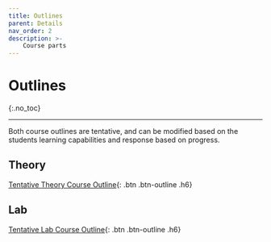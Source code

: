 ```yaml
---
title: Outlines
parent: Details
nav_order: 2
description: >-
    Course parts
---
```


# Outlines
{:.no_toc}

---

Both course outlines are tentative, and can be modified based on the students learning capabilities and response based on progress. 
## Theory
[Tentative Theory Course Outline](https://drive.google.com/file/d/1QznVMP2bQpe0Gf14b36uy4U1k1a50Ljd/view?usp=sharing){: .btn .btn-outline .h6}


## Lab
[Tentative Lab Course Outline](https://drive.google.com/file/d/1465PoRFLJeoy2QHcqq22FN7trV6qX1iQ/view?usp=sharing){: .btn .btn-outline .h6}

